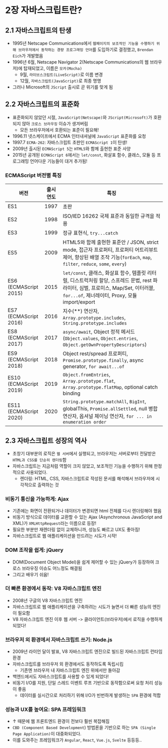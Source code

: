 # 2장 자바스크립트란?

## 2.1 자바스크립트의 탄생

- 1995년 Netscape Communications에서 `웹페이지의 보조적인 기능을 수행하기 위해 브라우저에서 동작하는 경량 프로그래밍 언어`를 도입하기로 결정했고, `Brendan Eich`가 개발했음
- 1996년 6월, Netscape Navigator 2(Netscape Communications의 웹 브라우저)에 탑재되었고, 이름은 `모카(Mocha)`
  - 9월, `라이브스크립트(LiveScript)`로 이름 변경
  - 12월, `자바스크립트(JavaScript)`로 최종 명명
- 그러나 Microsoft의 `JScript` 출시로 곧 위기를 맞게 됨

## 2.2 자바스크립트의 표준화

- 표준화되지 않았던 시절, `JavaScript(Netscape)`와 `JScript(Microsoft)`가 호환되지 않아 `크로스 브라우징` 이슈가 생겨버림
  - 모든 브라우저에서 호환되는 표준이 필요해!
- 1996.11 넷스케이프에서 ECMA 인터내셔널에 `JavaScript` 표준화를 요청
- 1997.7 `ECMA-262`: 자바스크립트 초판인 `ECMAScript 1`이 탄생!
- 2009년 출시된 `ECMAScript 5`는 `HTML5`와 함께 출현한 표준 사양
- 2015년 공개된 `ECMAScript 6`에서는 `let/const`, 화살표 함수, 클래스, 모듈 등 프로그래밍 언어다운 기능들이 대거 추가됨!

### ECMAScript 버전별 특징

| 버전                   | 출시 연도 | 특징                                                                                                                                                                                   |
| ---------------------- | --------- | -------------------------------------------------------------------------------------------------------------------------------------------------------------------------------------- |
| ES1                    | 1997      | 초판                                                                                                                                                                                   |
| ES2                    | 1998      | ISO/IED 16262 국제 표준과 동일한 규격을 적용                                                                                                                                           |
| ES3                    | 1999      | 정규 표현식, `try...catch`                                                                                                                                                             |
| ES5                    | 2009      | HTML5와 함께 출현한 표준안 / JSON, strict mode, 접근자 프로퍼티, 프로퍼티 어트리뷰트 제어, 향상된 배열 조작 기능(`forEach`, `map`, `filter`, `reduce`, `some`, `every`)                |
| ES6 (ECMAScript 2015)  | 2015      | `let/const`, 클래스, 화살표 함수, 템플릿 리터럴, 디스트럭처링 할당, 스프레드 문법, rest 파라미터, 심벌, 프로미스, Map/Set, 이터러블, `for...of`, 제너레이터, Proxy, 모듈 import/export |
| ES7 (ECMAScript 2016)  | 2016      | 지수(\*\*) 연산자, `Array.prototype.includes`, `String.prototype.includes`                                                                                                             |
| ES8 (ECMAScript 2017)  | 2017      | `async/await`, Object 정적 메서드(`Object.values`, `Object.entries`, `Object.getOwnPropertyDescriptors`)                                                                               |
| ES9 (ECMAScript 2018)  | 2018      | Object rest/spread 프로퍼티, `Promise.prototype.finally`, async generator, `for await...of`                                                                                            |
| ES10 (ECMAScript 2019) | 2019      | `Object.fromEntries`, `Array.prototype.flat`, `Array.prototype.flatMap`, optional catch binding                                                                                        |
| ES11 (ECMAScript 2020) | 2020      | `String.prototype.matchAll`, `BigInt`, globalThis, `Promise.allSettled`, null 병합 연산자, 옵셔널 체이닝 연산자, `for ... in enumeration order`                                        |

## 2.3 자바스크립트 성장의 역사

- 초창기 대부분의 로직은 `웹 서버`에서 실행되고, 브라우저는 서버로부터 전달받은 `HTML과 CSS를 단순히 렌더링`함
- 자바스크립트는 지금처럼 역할이 크지 않았고, 보조적인 기능을 수행하기 위해 한정적으로 사용되었다.
  - 렌더링: HTML, CSS, 자바스크립트로 작성된 문서를 해석해서 브라우저에 시각적으로 출력하는 것

### 비동기 통신을 가능하게: Ajax

- 기존에는 화면이 전환되거나 데이터가 변경되면 html 전체를 다시 렌더링해야 했음
- 비동기 방식으로 데이터를 교환할 수 있는 Ajax (Asynchronous JavaScript and XML)가 `XMLHttpRequest`라는 이름으로 등장!
- 필요한 부분만 재렌더링 없이 교체하니까, 성능도 빠르고 UX도 좋아짐!
- 자바스크립트로 웹 애플리케이션을 만드려는 시도가 시작!

### DOM 조작을 쉽게: jQuery

- DOM(Document Object Model)을 쉽게 제어할 수 있는 jQuery가 등장하여 크로스 브라우징 이슈도 어느정도 해결됨
- 그리고 배우기 쉬움!

### 더 빠른 환경에서 동작: V8 자바스크립트 엔진

- 2008년 구글의 V8 자바스크립트 엔진
- 자바스크립트로 웹 애플리케이션을 구축하려는 시도가 늘면서 더 빠른 성능의 엔진이 필요함
- V8 자바스크립트 엔진 이후 웹 서버 -> 클라이언트(브라우저)에서 로직을 수행하게 되었다!

### 브라우저 외 환경에서 자바스크립트 쓰기: Node.js

- 2009년 라이언 달이 발표, V8 자바스크립트 엔진으로 빌드된 자바스크립트 런타임 환경
- 자바스크립트를 브라우저 외 환경에서도 동작하도록 독립시킴
  - 기존엔 브라우저 내 자바스크립트 엔진 위에서만 돌아감
- 백엔드에서도 자바스크립트를 사용할 수 있게 되었다!
- 비동기 I/O를 지원, 단일 스레드 이벤트 루프 기반으로 동작함으로써 요청 처리 성능이 좋음
  - 데이터를 실시간으로 처리하기 위해 I/O가 빈번하게 발생하는 `SPA` 환경에 적합

### 성능과 UX를 높여요: SPA 프레임워크

- ↑ 때문에 웹 프론트엔드 환경이 전보다 훨씬 복잡해짐
- `CBD (Component Based Development`) 방법론을 기반으로 하는 `SPA (Single Page Application)`이 대중화되었다.
- 이를 도와주는 프레임워크가 `Angular`, `React`, `Vue.js`, `Svelte` 등등등..
